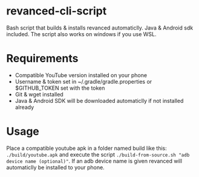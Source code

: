 # revanced-cli-script
Bash script that builds & installs revanced automaticlly. Java &amp; Android sdk included. The script also works on windows if you use WSL.

# Requirements
 - Compatible YouTube version installed on your phone
 - Username & token set in ~/.gradle/gradle.properties or $GITHUB_TOKEN set with the token
 - Git & wget installed
 - Java & Android SDK will be downloaded automaticlly if not installed already

# Usage
Place a compatible youtube apk in a folder named build like this: `./build/youtube.apk` and execute the script `./build-from-source.sh "adb device name (optional)"`. If an adb device name is given revanced will automaticlly be installed to your phone.
